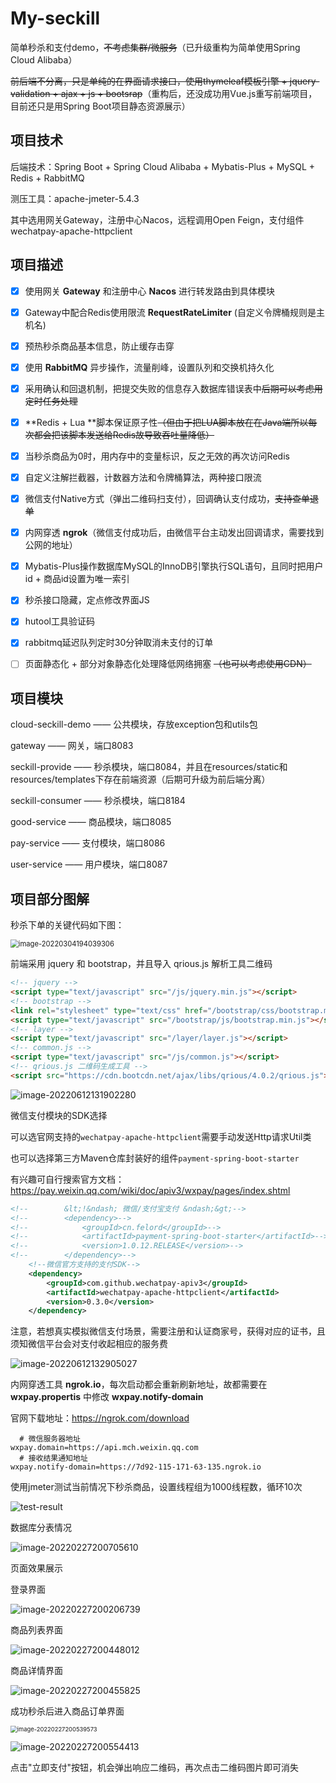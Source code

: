 # My-seckill
 简单秒杀和支付demo，~~不考虑集群/微服务~~（已升级重构为简单使用Spring Cloud Alibaba）

~~前后端不分离，只是单纯的在界面请求接口，使用thymeleaf模板引擎 + jquery-validation  + ajax + js + bootsrap~~（重构后，还没成功用Vue.js重写前端项目，目前还只是用Spring Boot项目静态资源展示）

## 项目技术

后端技术：Spring Boot + Spring Cloud Alibaba +  Mybatis-Plus + MySQL + Redis + RabbitMQ

测压工具：apache-jmeter-5.4.3

其中选用网关Gateway，注册中心Nacos，远程调用Open Feign，支付组件wechatpay-apache-httpclient

## 项目描述

- [x] 使用网关 **Gateway** 和注册中心 **Nacos** 进行转发路由到具体模块
- [x] Gateway中配合Redis使用限流 **RequestRateLimiter** (自定义令牌桶规则是主机名)
- [x] 预热秒杀商品基本信息，防止缓存击穿
- [x] 使用 **RabbitMQ** 异步操作，流量削峰，设置队列和交换机持久化
- [x] 采用确认和回退机制，把提交失败的信息存入数据库错误表中~~后期可以考虑用定时任务处理~~
- [x] **Redis + Lua **脚本保证原子性~~（但由于把LUA脚本放在在Java端所以每次都会把该脚本发送给Redis故导致吞吐量降低）~~
- [x] 当秒杀商品为0时，用内存中的变量标识，反之无效的再次访问Redis
- [x] 自定义注解拦截器，计数器方法和令牌桶算法，两种接口限流
- [x] 微信支付Native方式（弹出二维码扫支付），回调确认支付成功，~~支持查单退单~~
- [x] 内网穿透 **ngrok**（微信支付成功后，由微信平台主动发出回调请求，需要找到公网的地址）
- [x] Mybatis-Plus操作数据库MySQL的InnoDB引擎执行SQL语句，且同时把用户id + 商品id设置为唯一索引
- [x] 秒杀接口隐藏，定点修改界面JS
- [x] hutool工具验证码
- [x] rabbitmq延迟队列定时30分钟取消未支付的订单 
- [ ] 页面静态化 + 部分对象静态化处理降低网络拥塞 ~~（也可以考虑使用CDN）~~



## 项目模块

cloud-seckill-demo ——  公共模块，存放exception包和utils包

gateway ——  网关，端口8083

seckill-provide ——  秒杀模块，端口8084，并且在resources/static和resources/templates下存在前端资源（后期可升级为前后端分离）

seckill-consumer ——  秒杀模块，端口8184

good-service ——  商品模块，端口8085

pay-service ——  支付模块，端口8086

user-service ——  用户模块，端口8087



## 项目部分图解

秒杀下单的关键代码如下图：

<img src="README.assets/image-20220304194039306.png" alt="image-20220304194039306" style="zoom: 80%;" />

前端采用 jquery 和 bootstrap，并且导入 qrious.js 解析工具二维码

```html
<!-- jquery -->
<script type="text/javascript" src="/js/jquery.min.js"></script>
<!-- bootstrap -->
<link rel="stylesheet" type="text/css" href="/bootstrap/css/bootstrap.min.css"/>
<script type="text/javascript" src="/bootstrap/js/bootstrap.min.js"></script>
<!-- layer -->
<script type="text/javascript" src="/layer/layer.js"></script>
<!-- common.js -->
<script type="text/javascript" src="/js/common.js"></script>
<!-- qrious.js 二维码生成工具 -->
<script src="https://cdn.bootcdn.net/ajax/libs/qrious/4.0.2/qrious.js"></script>
```

![image-20220612131902280](README.assets/image-20220612131902280.png)

微信支付模块的SDK选择

可以选官网支持的`wechatpay-apache-httpclient`需要手动发送Http请求Util类

也可以选择第三方Maven仓库封装好的组件`payment-spring-boot-starter`

有兴趣可自行搜索官方文档：https://pay.weixin.qq.com/wiki/doc/apiv3/wxpay/pages/index.shtml

```xml
<!--        &lt;!&ndash; 微信/支付宝支付 &ndash;&gt;-->
<!--        <dependency>-->
<!--            <groupId>cn.felord</groupId>-->
<!--            <artifactId>payment-spring-boot-starter</artifactId>-->
<!--            <version>1.0.12.RELEASE</version>-->
<!--        </dependency>-->
	<!--微信官方支持的支付SDK-->
    <dependency>
        <groupId>com.github.wechatpay-apiv3</groupId>
        <artifactId>wechatpay-apache-httpclient</artifactId>
        <version>0.3.0</version>
	</dependency>
```

注意，若想真实模拟微信支付场景，需要注册和认证商家号，获得对应的证书，且须知微信平台会对支付收起相应的服务费

![image-20220612132905027](README.assets/image-20220612132905027.png)



内网穿透工具 **ngrok.io**，每次启动都会重新刷新地址，故都需要在 **wxpay.propertis** 中修改 **wxpay.notify-domain**

官网下载地址：https://ngrok.com/download

```properties
  # 微信服务器地址
wxpay.domain=https://api.mch.weixin.qq.com
  # 接收结果通知地址
wxpay.notify-domain=https://7d92-115-171-63-135.ngrok.io
```



使用jmeter测试当前情况下秒杀商品，设置线程组为1000线程数，循环10次

![test-result](README.assets/test-result.jpg)



数据库分表情况

![image-20220227200705610](README.assets/image-20220227200705610.png)



页面效果展示

登录界面

![image-20220227200206739](README.assets/image-20220227200206739.png)

商品列表界面

![image-20220227200448012](README.assets/image-20220227200448012.png)

商品详情界面

![image-20220227200455825](README.assets/image-20220227200455825.png)

成功秒杀后进入商品订单界面

<img src="README.assets/image-20220227200539573.png" alt="image-20220227200539573" style="zoom: 67%;" />



![image-20220227200554413](README.assets/image-20220227200554413.png)

点击"立即支付"按钮，机会弹出响应二维码，再次点击二维码图片即可消失



